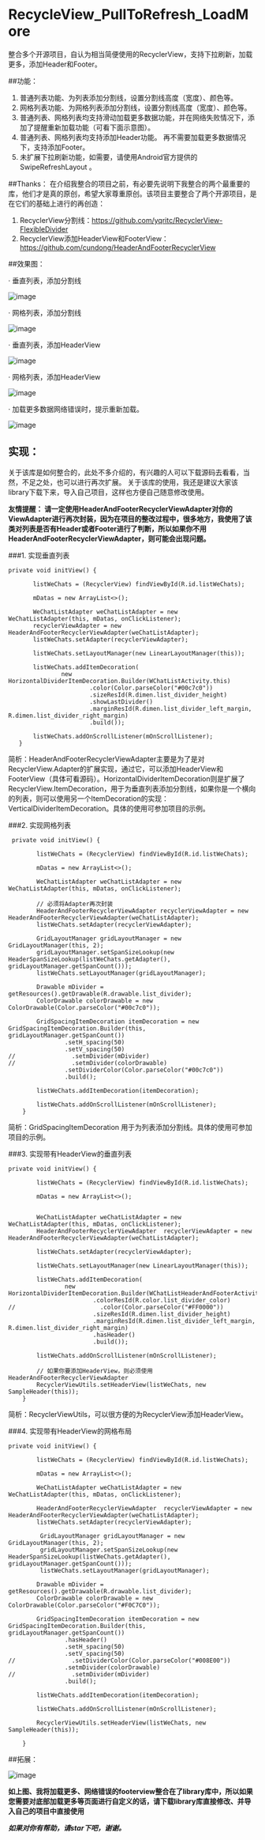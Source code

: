 # RecycleView_PullToRefresh_LoadMore
整合多个开源项目，自认为相当简便使用的RecyclerView，支持下拉刷新，加载更多，添加Header和Footer。

##功能：
 1. 普通列表功能、为列表添加分割线，设置分割线高度（宽度）、颜色等。
 2. 网格列表功能、为网格列表添加分割线，设置分割线高度（宽度）、颜色等。
 3. 普通列表、网格列表均支持滑动加载更多数据功能，并在网络失败情况下，添加了提醒重新加载功能（可看下面示意图）。
 4. 普通列表、网格列表均支持添加Header功能。 再不需要加载更多数据情况下，支持添加Footer。
 5. 未扩展下拉刷新功能，如需要，请使用Android官方提供的SwipeRefreshLayout 。

 

##Thanks：
 在介绍我整合的项目之前，有必要先说明下我整合的两个最重要的库，他们才是真的原创，希望大家尊重原创。该项目主要整合了两个开源项目，是在它们的基础上进行的再创造：
 1. RecyclerView分割线：https://github.com/yqritc/RecyclerView-FlexibleDivider
 2. RecyclerView添加HeaderView和FooterView：https://github.com/cundong/HeaderAndFooterRecyclerView


##效果图：

· 垂直列表，添加分割线

![image](https://github.com/zuiwuyuan/RecycleView_PullToRefresh_LoadMore/blob/master/imgs/2.png)

· 网格列表，添加分割线

![image](https://github.com/zuiwuyuan/RecycleView_PullToRefresh_LoadMore/blob/master/imgs/3.png)

· 垂直列表，添加HeaderView

![image](https://github.com/zuiwuyuan/RecycleView_PullToRefresh_LoadMore/blob/master/imgs/4.png)

· 网格列表，添加HeaderView

![image](https://github.com/zuiwuyuan/RecycleView_PullToRefresh_LoadMore/blob/master/imgs/5.png)


· 加载更多数据网络错误时，提示重新加载。

![image](https://github.com/zuiwuyuan/RecycleView_PullToRefresh_LoadMore/blob/master/imgs/6.png)

## 实现：
  关于该库是如何整合的，此处不多介绍的，有兴趣的人可以下载源码去看看，当然，不足之处，也可以进行再次扩展。
 关于该库的使用，我还是建议大家该library下载下来，导入自己项目，这样也方便自己随意修改使用。

 **友情提醒： 请一定使用HeaderAndFooterRecyclerViewAdapter对你的ViewAdapter进行再次封装，因为在项目的整改过程中，很多地方，我使用了该类对列表是否有Header或者Footer进行了判断，所以如果你不用HeaderAndFooterRecyclerViewAdapter，则可能会出现问题。**
 
###1. 实现垂直列表
 ``` 
private void initView() {

        listWeChats = (RecyclerView) findViewById(R.id.listWeChats);

        mDatas = new ArrayList<>();

        WeChatListAdapter weChatListAdapter = new WeChatListAdapter(this, mDatas, onClickListener);
        recyclerViewAdapter = new HeaderAndFooterRecyclerViewAdapter(weChatListAdapter);
        listWeChats.setAdapter(recyclerViewAdapter);

        listWeChats.setLayoutManager(new LinearLayoutManager(this));

        listWeChats.addItemDecoration(
                new HorizontalDividerItemDecoration.Builder(WChatListActivity.this)
                        .color(Color.parseColor("#00c7c0"))
                        .sizeResId(R.dimen.list_divider_height)
                        .showLastDivider()
                        .marginResId(R.dimen.list_divider_left_margin, R.dimen.list_divider_right_margin)
                        .build());

        listWeChats.addOnScrollListener(mOnScrollListener);
    }
 ``` 
 
 简析：HeaderAndFooterRecyclerViewAdapter主要是为了是对RecyclerView.Adapter的扩展实现，通过它，可以添加HeaderView和FooterView（具体可看源码）。HorizontalDividerItemDecoration则是扩展了RecyclerView.ItemDecoration，用于为垂直列表添加分割线，如果你是一个横向的列表，则可以使用另一个ItemDecoration的实现：VerticalDividerItemDecoration。具体的使用可参加项目的示例。
 

###2. 实现网格列表
``` 
 private void initView() {

        listWeChats = (RecyclerView) findViewById(R.id.listWeChats);

        mDatas = new ArrayList<>();

        WeChatListAdapter weChatListAdapter = new WeChatListAdapter(this, mDatas, onClickListener);

        // 必须将Adapter再次封装
        HeaderAndFooterRecyclerViewAdapter recyclerViewAdapter = new HeaderAndFooterRecyclerViewAdapter(weChatListAdapter);
        listWeChats.setAdapter(recyclerViewAdapter);

        GridLayoutManager gridLayoutManager = new GridLayoutManager(this, 2);
        gridLayoutManager.setSpanSizeLookup(new HeaderSpanSizeLookup(listWeChats.getAdapter(), gridLayoutManager.getSpanCount()));
        listWeChats.setLayoutManager(gridLayoutManager);

        Drawable mDivider = getResources().getDrawable(R.drawable.list_divider);
        ColorDrawable colorDrawable = new ColorDrawable(Color.parseColor("#00c7c0"));

        GridSpacingItemDecoration itemDecoration = new GridSpacingItemDecoration.Builder(this, gridLayoutManager.getSpanCount())
                .setH_spacing(50)
                .setV_spacing(50)
//                .setmDivider(mDivider)
//                .setmDivider(colorDrawable)
                .setDividerColor(Color.parseColor("#00c7c0"))
                .build();

        listWeChats.addItemDecoration(itemDecoration);

        listWeChats.addOnScrollListener(mOnScrollListener);
    }
 ``` 
简析：GridSpacingItemDecoration 用于为列表添加分割线。具体的使用可参加项目的示例。

 
###3. 实现带有HeaderView的垂直列表
``` 
private void initView() {

        listWeChats = (RecyclerView) findViewById(R.id.listWeChats);

        mDatas = new ArrayList<>();


        WeChatListAdapter weChatListAdapter = new WeChatListAdapter(this, mDatas, onClickListener);
        HeaderAndFooterRecyclerViewAdapter  recyclerViewAdapter = new HeaderAndFooterRecyclerViewAdapter(weChatListAdapter);

        listWeChats.setAdapter(recyclerViewAdapter);

        listWeChats.setLayoutManager(new LinearLayoutManager(this));

        listWeChats.addItemDecoration(
                new HorizontalDividerItemDecoration.Builder(WChatListHeaderAndFooterActivity.this)
                        .colorResId(R.color.list_divider_color)
//                        .color(Color.parseColor("#FF0000"))
                        .sizeResId(R.dimen.list_divider_height)
                        .marginResId(R.dimen.list_divider_left_margin, R.dimen.list_divider_right_margin)
                        .hasHeader()
                        .build());

        listWeChats.addOnScrollListener(mOnScrollListener);

        // 如果你要添加HeaderView，则必须使用HeaderAndFooterRecyclerViewAdapter
        RecyclerViewUtils.setHeaderView(listWeChats, new SampleHeader(this));
    }
 ``` 
简析：RecyclerViewUtils，可以很方便的为RecyclerView添加HeaderView。

 
###4. 实现带有HeaderView的网格布局
```  
private void initView() {

        listWeChats = (RecyclerView) findViewById(R.id.listWeChats);

        mDatas = new ArrayList<>();

        WeChatListAdapter weChatListAdapter = new WeChatListAdapter(this, mDatas, onClickListener);

        HeaderAndFooterRecyclerViewAdapter  recyclerViewAdapter = new HeaderAndFooterRecyclerViewAdapter(weChatListAdapter);
        listWeChats.setAdapter(recyclerViewAdapter);

         GridLayoutManager gridLayoutManager = new GridLayoutManager(this, 2);
         gridLayoutManager.setSpanSizeLookup(new HeaderSpanSizeLookup(listWeChats.getAdapter(), gridLayoutManager.getSpanCount()));
         listWeChats.setLayoutManager(gridLayoutManager);

        Drawable mDivider = getResources().getDrawable(R.drawable.list_divider);
        ColorDrawable colorDrawable = new ColorDrawable(Color.parseColor("#F0C7C0"));

        GridSpacingItemDecoration itemDecoration = new GridSpacingItemDecoration.Builder(this, gridLayoutManager.getSpanCount())
                .hasHeader()
                .setH_spacing(50)
                .setV_spacing(50)
//                .setDividerColor(Color.parseColor("#008E00"))
                .setmDivider(colorDrawable)
//                .setmDivider(mDivider)
                .build();

        listWeChats.addItemDecoration(itemDecoration);

        listWeChats.addOnScrollListener(mOnScrollListener);

        RecyclerViewUtils.setHeaderView(listWeChats, new SampleHeader(this));

    }
``` 


##拓展：
 
 
 ![image](https://github.com/zuiwuyuan/RecycleView_PullToRefresh_LoadMore/blob/master/imgs/loader_footer.png)

**如上图、我将加载更多、网络错误的footerview整合在了library库中，所以如果您需要对底部加载更多等页面进行自定义的话，请下载library库直接修改、并导入自己的项目中直接使用**
 

***如果对你有帮助，请star下吧，谢谢。***


